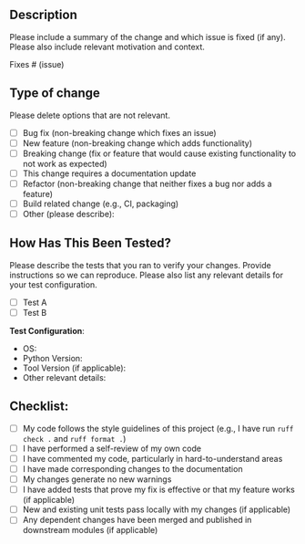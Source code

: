 ## Description

Please include a summary of the change and which issue is fixed (if any). 
Please also include relevant motivation and context.

Fixes # (issue)

## Type of change

Please delete options that are not relevant.

- [ ] Bug fix (non-breaking change which fixes an issue)
- [ ] New feature (non-breaking change which adds functionality)
- [ ] Breaking change (fix or feature that would cause existing functionality to not work as expected)
- [ ] This change requires a documentation update
- [ ] Refactor (non-breaking change that neither fixes a bug nor adds a feature)
- [ ] Build related change (e.g., CI, packaging)
- [ ] Other (please describe):

## How Has This Been Tested?

Please describe the tests that you ran to verify your changes. Provide instructions so we can reproduce. 
Please also list any relevant details for your test configuration.

- [ ] Test A
- [ ] Test B

**Test Configuration**:
* OS: 
* Python Version: 
* Tool Version (if applicable):
* Other relevant details:

## Checklist:

- [ ] My code follows the style guidelines of this project (e.g., I have run `ruff check .` and `ruff format .`)
- [ ] I have performed a self-review of my own code
- [ ] I have commented my code, particularly in hard-to-understand areas
- [ ] I have made corresponding changes to the documentation
- [ ] My changes generate no new warnings
- [ ] I have added tests that prove my fix is effective or that my feature works (if applicable)
- [ ] New and existing unit tests pass locally with my changes (if applicable)
- [ ] Any dependent changes have been merged and published in downstream modules (if applicable)
